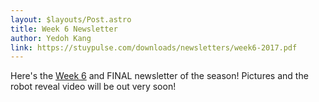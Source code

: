 ```yaml
---
layout: $layouts/Post.astro
title: Week 6 Newsletter
author: Yedoh Kang
link: https://stuypulse.com/downloads/newsletters/week6-2017.pdf
---
```

Here's the [Week 6](/downloads/newsletters/week6-2017.pdf) and FINAL newsletter of the season! Pictures and the robot reveal video will be out very soon!
